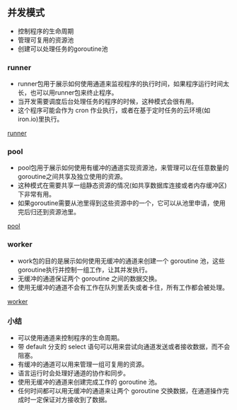 ## 并发模式

- 控制程序的生命周期
- 管理可复用的资源池
- 创建可以处理任务的goroutine池

### runner
- runner包用于展示如何使用通道来监视程序的执行时间，如果程序运行时间太长，也可以用runner包来终止程序。
- 当开发需要调度后台处理任务的程序的时候，这种模式会很有用。
- 这个程序可能会作为 cron 作业执行，或者在基于定时任务的云环境(如 iron.io)里执行。

[runner](./runner/runner.go)

### pool
- pool包用于展示如何使用有缓冲的通道实现资源池，来管理可以在任意数量的goroutine之间共享及独立使用的资源。
- 这种模式在需要共享一组静态资源的情况(如共享数据库连接或者内存缓冲区)下非常有用。
- 如果goroutine需要从池里得到这些资源中的一个，它可以从池里申请，使用完后归还到资源池里。

[pool](./pool/pool.go)


### worker
- work包的目的是展示如何使用无缓冲的通道来创建一个 goroutine 池，这些goroutine执行并控制一组工作，让其并发执行。
- 无缓冲的通道保证两个 goroutine 之间的数据交换。
- 使用无缓冲的通道不会有工作在队列里丢失或者卡住，所有工作都会被处理。

[worker](./worker/worker.go)


### 小结
- 可以使用通道来控制程序的生命周期。
- 带 default 分支的 select 语句可以用来尝试向通道发送或者接收数据，而不会阻塞。
- 有缓冲的通道可以用来管理一组可复用的资源。
- 语言运行时会处理好通道的协作和同步。
- 使用无缓冲的通道来创建完成工作的 goroutine 池。
- 任何时间都可以用无缓冲的通道来让两个 goroutine 交换数据，在通道操作完成时一定保证对方接收到了数据。

